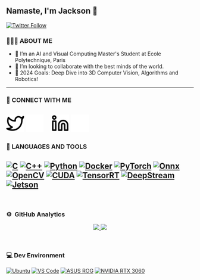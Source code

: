 ## Namaste, I'm Jackson 🙏
[![Twitter Follow](https://img.shields.io/twitter/follow/jacksonsunny29?color=1DA1F2&logo=twitter&style=for-the-badge)](https://twitter.com/intent/follow?original_referer=https%3A%2F%2Fgithub.com%2Fjacksonsunny29&screen_name=jacksonsunny29)
<br>
### 👨🏻‍💻 **ABOUT ME**

- 🔭 I’m an AI and Visual Computing Master's Student at Ecole Polytechnique, Paris
- 👯 I’m looking to collaborate with the best minds of the world.
- 🥅 2024 Goals: Deep Dive into 3D Computer Vision, Algorithms and Robotics!
-------------------------------------------------

### 🚀 **CONNECT WITH ME**

[![website](https://github.com/codeSTACKr/codeSTACKr/blob/master/img/twitter-light.svg)](https://twitter.com/jacksonsunny29#gh-light-mode-only)
[![website](https://github.com/codeSTACKr/codeSTACKr/blob/master/img/twitter-dark.svg)](https://twitter.com/jacksonsunny29#gh-dark-mode-only) &nbsp;&nbsp;
[![website](https://github.com/codeSTACKr/codeSTACKr/blob/master/img/linkedin-light.svg)](https://www.linkedin.com/in/jackson-sunny-871418172#gh-light-mode-only)
[![website](https://github.com/codeSTACKr/codeSTACKr/blob/master/img/linkedin-dark.svg)](https://www.linkedin.com/in/jacksonsunny#gh-dark-mode-only) &nbsp;&nbsp;
---------------------------------------------------


### 🔨 **LANGUAGES AND TOOLS**

[<img alt="C" src="https://img.shields.io/badge/-c-black?logo=c%2B%2B&style=for-the-badge&logoColor=blue" />]()
[<img alt="C++" src="https://img.shields.io/badge/-c++-black?logo=c%2B%2B&style=for-the-badge&logoColor=yellow" />]()
[<img alt="Python" src="https://img.shields.io/badge/Python-FFD43B?style=for-the-badge&logo=python&logoColor=darkgreen" />]()
[<img alt="Docker" src="https://img.shields.io/badge/Docker-0db7ed?style=for-the-badge&logo=docker&logoColor=white" />]()
[<img alt="PyTorch" src="https://img.shields.io/badge/PyTorch-EE4C2C?style=for-the-badge&logo=pytorch&logoColor=white" />]()
[<img alt="Onnx" src="https://img.shields.io/badge/ONNX-005CED?style=for-the-badge&logo=onnx&logoColor=white" />]()
[<img alt="OpenCV" src="https://img.shields.io/badge/OpenCV-27338e?style=for-the-badge&logo=OpenCV&logoColor=white" />]()
[<img alt="CUDA" src="https://img.shields.io/badge/CUDA-76B900?style=for-the-badge&logo=nvidia&logoColor=white" />]()
[<img alt="TensorRT" src="https://img.shields.io/badge/TensorRT-76B900?style=for-the-badge&logo=nvidia&logoColor=white" />]()
[<img alt="DeepStream" src="https://img.shields.io/badge/DeepStream-76B900?style=for-the-badge&logo=nvidia&logoColor=white" />]()
[<img alt="Jetson" src="https://img.shields.io/badge/Jetson-76B900?style=for-the-badge&logo=nvidia&logoColor=white" />]()
------------------------------------------------------

<br />

### ⚙ &nbsp;**GitHub Analytics**

<p align="center">
<a href="https://github.com/jacksonsunny29">
  <img height="180em" src="https://github-readme-stats-eight-theta.vercel.app/api?username=jacksonsunny29&show_icons=true&theme=react&include_all_commits=true&count_private=true"/>
  <img height="180em" src="https://github-readme-stats-eight-theta.vercel.app/api/top-langs/?username=jacksonsunny29&layout=compact&langs_count=8&theme=react"/>
</a>
</p>
<br>


### 💻 **Dev Environment**
[<img alt="Ubuntu" src="https://img.shields.io/badge/Ubuntu-E95420?&style=for-the-badge&logo=ubuntu&logoColor=white" />]()
[<img alt="VS Code" src="https://img.shields.io/badge/Visual_Studio_Code-0078D4?style=for-the-badge&logo=visual%20studio%20code&logoColor=white" />]()
[<img alt="ASUS ROG" src="https://img.shields.io/badge/ROG-G14 Ryzen9-eeeeee?style=for-the-badge&logo=asus&logoColor=white" />]()
[<img alt="NVIDIA RTX 3060" src="https://img.shields.io/badge/NVIDIA-RTX 3060-76B900?style=for-the-badge&logo=nvidia&logoColor=white" />]()
